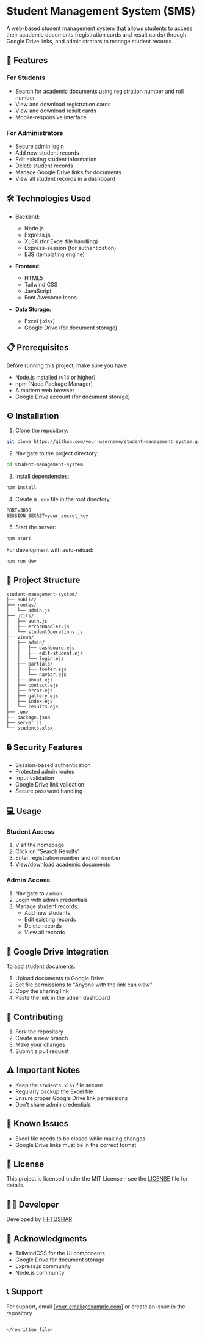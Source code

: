 # Student Management System (SMS)

A web-based student management system that allows students to access their academic documents (registration cards and result cards) through Google Drive links, and administrators to manage student records.

## 🚀 Features

### For Students
- Search for academic documents using registration number and roll number
- View and download registration cards
- View and download result cards
- Mobile-responsive interface

### For Administrators
- Secure admin login
- Add new student records
- Edit existing student information
- Delete student records
- Manage Google Drive links for documents
- View all student records in a dashboard

## 🛠️ Technologies Used

- **Backend:**
  - Node.js
  - Express.js
  - XLSX (for Excel file handling)
  - Express-session (for authentication)
  - EJS (templating engine)

- **Frontend:**
  - HTML5
  - Tailwind CSS
  - JavaScript
  - Font Awesome Icons

- **Data Storage:**
  - Excel (.xlsx)
  - Google Drive (for document storage)

## 📋 Prerequisites

Before running this project, make sure you have:
- Node.js installed (v14 or higher)
- npm (Node Package Manager)
- A modern web browser
- Google Drive account (for document storage)

## ⚙️ Installation

1. Clone the repository:

```bash
git clone https://github.com/your-username/student-management-system.git
```

2. Navigate to the project directory:

```bash
cd student-management-system
```

3. Install dependencies:

```bash
npm install
```

4. Create a `.env` file in the root directory:

```env
PORT=3000
SESSION_SECRET=your_secret_key
```

5. Start the server:

```bash
npm start
```

For development with auto-reload:

```bash
npm run dev
```

## 📁 Project Structure

```
student-management-system/
├── public/
├── routes/
│   └── admin.js
├── utils/
│   ├── auth.js
│   ├── errorHandler.js
│   └── studentOperations.js
├── views/
│   ├── admin/
│   │   ├── dashboard.ejs
│   │   ├── edit-student.ejs
│   │   └── login.ejs
│   ├── partials/
│   │   ├── footer.ejs
│   │   └── navbar.ejs
│   ├── about.ejs
│   ├── contact.ejs
│   ├── error.ejs
│   ├── gallery.ejs
│   ├── index.ejs
│   └── results.ejs
├── .env
├── package.json
├── server.js
└── students.xlsx
```

## 🔒 Security Features

- Session-based authentication
- Protected admin routes
- Input validation
- Google Drive link validation
- Secure password handling

## 💻 Usage

### Student Access
1. Visit the homepage
2. Click on "Search Results"
3. Enter registration number and roll number
4. View/download academic documents

### Admin Access
1. Navigate to `/admin`
2. Login with admin credentials
3. Manage student records:
   - Add new students
   - Edit existing records
   - Delete records
   - View all records

## 🔗 Google Drive Integration

To add student documents:
1. Upload documents to Google Drive
2. Set file permissions to "Anyone with the link can view"
3. Copy the sharing link
4. Paste the link in the admin dashboard

## 🤝 Contributing

1. Fork the repository
2. Create a new branch
3. Make your changes
4. Submit a pull request

## ⚠️ Important Notes

- Keep the `students.xlsx` file secure
- Regularly backup the Excel file
- Ensure proper Google Drive link permissions
- Don't share admin credentials

## 🐛 Known Issues

- Excel file needs to be closed while making changes
- Google Drive links must be in the correct format

## 📝 License

This project is licensed under the MIT License - see the [LICENSE](LICENSE) file for details.

## 👨‍💻 Developer

Developed by [IH-TUSHAR](https://ih-tushar.github.io/portfolio/)

## 🙏 Acknowledgments

- TailwindCSS for the UI components
- Google Drive for document storage
- Express.js community
- Node.js community

## 📞 Support

For support, email [your-email@example.com] or create an issue in the repository.
```

</rewritten_file>
